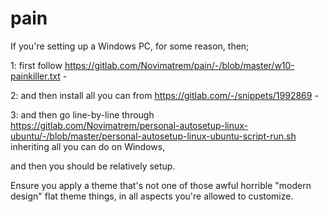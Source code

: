 # pain

If you're setting up a Windows PC, for some reason, then;

1: first follow https://gitlab.com/Novimatrem/pain/-/blob/master/w10-painkiller.txt - 

2: and then install all you can from https://gitlab.com/-/snippets/1992869 -

3: and then go line-by-line through https://gitlab.com/Novimatrem/personal-autosetup-linux-ubuntu/-/blob/master/personal-autosetup-linux-ubuntu-script-run.sh inheriting all you can do on Windows,

and then you should be relatively setup.

Ensure you apply a theme that's not one of those awful horrible "modern design" flat theme things, in all aspects you're allowed to customize. 

